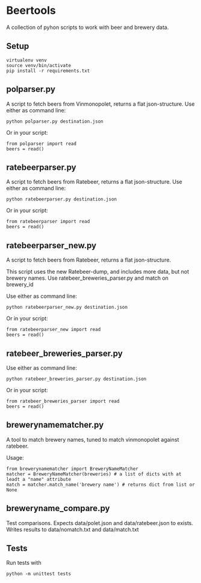 Beertools
=========

A collection of pyhon scripts to work with beer and brewery data.


Setup
-----

    virtualenv venv
    source venv/bin/activate
    pip install -r requirements.txt


polparser.py
------------
A script to fetch beers from Vinmonopolet, returns a flat json-structure. 
Use either as command line:

    python polparser.py destination.json

Or in your script:

    from polparser import read
    beers = read()

ratebeerparser.py
------------
A script to fetch beers from Ratebeer, returns a flat json-structure. 
Use either as command line:

    python ratebeerparser.py destination.json

Or in your script:

    from ratebeerparser import read
    beers = read()


ratebeerparser_new.py
------------
A script to fetch beers from Ratebeer, returns a flat json-structure. 

This script uses the new Ratebeer-dump, and includes more data, but not brewery 
names. Use ratebeer_breweries_parser.py and match on brewery_id

Use either as command line:

    python ratebeerparser_new.py destination.json

Or in your script:

    from ratebeerparser_new import read
    beers = read()


ratebeer_breweries_parser.py
----------------------------

Use either as command line:

    python ratebeer_breweries_parser.py destination.json

Or in your script:

    from ratebeer_breweries_parser import read
    beers = read()


brewerynamematcher.py
---------------------
A tool to match brewery names, tuned to match vinmonopolet against ratebeer.

Usage:

    from brewerynamematcher import BreweryNameMatcher
    matcher = BreweryNameMatcher(breweries) # a list of dicts with at leadt a "name" attribute
    match = matcher.match_name('brewery name') # returns dict from list or None

breweryname_compare.py
----------------------
Test comparisons. Expects data/polet.json and data/ratebeer.json to exists. 
Writes results to data/nomatch.txt and data/match.txt


Tests
-----
Run tests with

    python -m unittest tests










